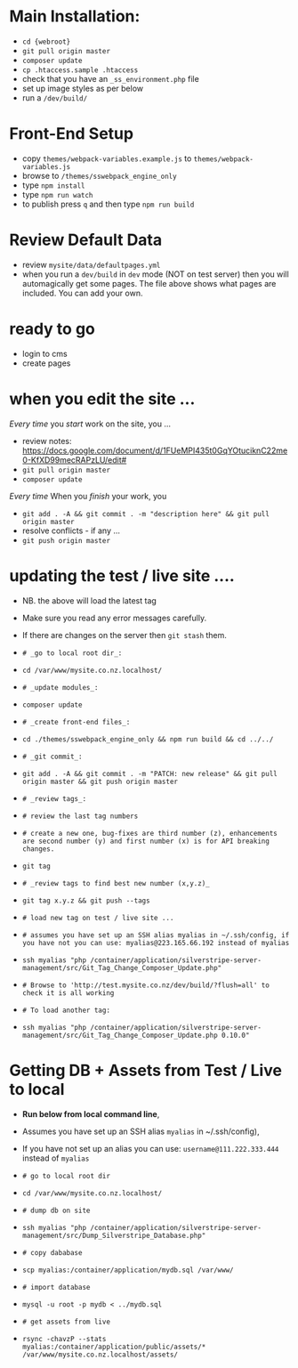 # Main Installation:

 - `cd {webroot}`
 - `git pull origin master`
 - `composer update`
 - `cp .htaccess.sample .htaccess`
 - check that you have an `_ss_environment.php` file
 - set up image styles as per below
 - run a `/dev/build/`


# Front-End Setup

- copy `themes/webpack-variables.example.js` to `themes/webpack-variables.js`
- browse to `/themes/sswebpack_engine_only`
- type `npm install`
- type `npm run watch`
- to publish press `q` and then type `npm run build`


# Review Default Data

- review `mysite/data/defaultpages.yml`
- when you run a `dev/build` in `dev` mode (NOT on test server) then you will automagically get some pages. The file above shows what pages are included. You can add your own.


# ready to go

 - login to cms
 - create pages


# when you edit the site ...

*Every time* you _start_ work on the site, you ...

 - review notes: https://docs.google.com/document/d/1FUeMPI435t0GqYOtuciknC22me0-KfXD99mecRAPzLU/edit#
 - `git pull origin master`
 - `composer update`

*Every time* When you _finish_ your work, you

 - `git add . -A && git commit . -m "description here" && git pull origin master`
 - resolve conflicts - if any ...
 - `git push origin master`


# updating the test / live site ....

 - NB. the above will load the latest tag
 - Make sure you read any error messages carefully.
 - If there are changes on the server then `git stash` them.


 - `# _go to local root dir_:`
 - `cd /var/www/mysite.co.nz.localhost/`

 - `# _update modules_:`
 - `composer update`

 - `# _create front-end files_:`
 - `cd ./themes/sswebpack_engine_only && npm run build && cd ../../`

 - `# _git commit_:`
 - `git add . -A && git commit . -m "PATCH: new release" && git pull origin master && git push origin master`

 - `# _review tags_:`
 - `# review the last tag numbers`
 - `# create a new one, bug-fixes are third number (z), enhancements are second number (y) and first number (x) is for API breaking changes.`
 - `git tag`

 - `# _review tags to find best new number (x,y.z)_ `
 - `git tag x.y.z && git push --tags`

 - `# load new tag on test / live site ...`
 - `# assumes you have set up an SSH alias myalias in ~/.ssh/config, if you have not you can use: myalias@223.165.66.192 instead of myalias`
 - `ssh myalias "php /container/application/silverstripe-server-management/src/Git_Tag_Change_Composer_Update.php"`

 - `# Browse to 'http://test.mysite.co.nz/dev/build/?flush=all' to check it is all working`

 - `# To load another tag:`
 - `ssh myalias "php /container/application/silverstripe-server-management/src/Git_Tag_Change_Composer_Update.php 0.10.0"`



# Getting DB + Assets from Test / Live to local

 - **Run below from local command line**,
 - Assumes you have set up an SSH alias `myalias` in ~/.ssh/config),
 - If you have not set up an alias you can use: `username@111.222.333.444` instead of `myalias`

 - `# go to local root dir`
 - `cd /var/www/mysite.co.nz.localhost/`

 - `# dump db on site`
 - `ssh myalias "php /container/application/silverstripe-server-management/src/Dump_Silverstripe_Database.php"`

 - `# copy dababase`
 - `scp myalias:/container/application/mydb.sql /var/www/`

 - `# import database`
 - `mysql -u root -p mydb < ../mydb.sql`

 - `# get assets from live`
 - `rsync -chavzP --stats myalias:/container/application/public/assets/* /var/www/mysite.co.nz.localhost/assets/`

